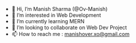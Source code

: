 - 👋 Hi, I’m Manish Sharma (@Ov-Manish)
- 👀 I’m interested in Web Development
- 🌱 I’m currently learning MERN
- 💞️ I’m looking to collaborate on Web Dev Project
- 📫 How to reach me : manishover.xo@gmail.com

<!---
Ov-Manish/Ov-Manish is a ✨ special ✨ repository because its `README.md` (this file) appears on your GitHub profile.
You can click the Preview link to take a look at your changes.
--->
